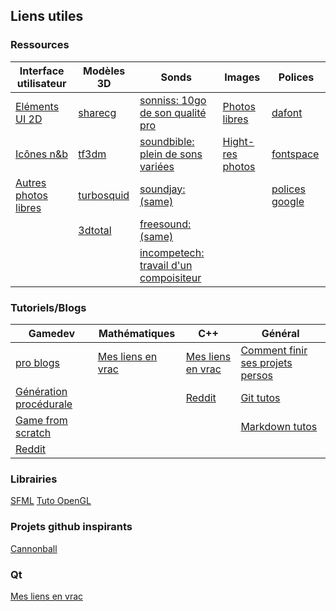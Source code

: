 
## Liens utiles

### Ressources 

| Interface utilisateur  | Modèles 3D  | Sonds  | Images | Polices |
|---|---|---|---|---|
| [Eléments UI 2D](https://pixelsticky.wordpress.com/2015/06/27/free-ui-resources-for-game-developers/)  | [sharecg](http://www.sharecg.com/)  | [sonniss: 10go de son qualité pro](http://www.sonniss.com/)  | [Photos libres](https://stocksnap.io/)  | [dafont]( http://www.dafont.com/fr/) |
| [Icônes n&b](http://game-icons.net/)  | [tf3dm](http://tf3dm.com/)  | [soundbible: plein de sons variées](http://soundbible.com/)  | [Hight-res photos](https://unsplash.com/)  | [fontspace](http://www.fontspace.com/) |
| [Autres photos libres](http://www.kaboompics.com/)  | [turbosquid](https://www.turbosquid.com/)  | [soundjay: (same)](https://www.soundjay.com/)  |   | [polices google ](https://fonts.google.com/)  |
|   | [3dtotal](http://www.3dtotal.com/)  | [freesound: (same)](http://www.freesound.org/)  |   |  |
|   |   | [incompetech: travail d'un compoisiteur ](http://incompetech.com/) |   |  |


### Tutoriels/Blogs
| Gamedev | Mathématiques | C++ | Général | 
|---|---|---|---|
|[pro blogs](http://www.thegameengineer.com/blog/category/gamedevelopment/)|[Mes liens en vrac](http://lanceflorian.eu/index.php/blog/190-2/algorithms-and-mathematics-links/)   | [Mes liens en vrac](http://lanceflorian.eu/index.php/blog/190-2/c-links/)  | [Comment finir ses projets persos](http://www.jesuisundev.fr/comment-enfin-finir-votre-projet-dev-perso/)  |
|[Génération procédurale](https://www.reddit.com/r/proceduralgeneration/)   |   | [Reddit](https://www.reddit.com/r/cpp/)  | [Git tutos](http://ohshitgit.com/)  |
|[Game from scratch](http://www.gamefromscratch.com/)   |   |   | [Markdown tutos](https://guides.github.com/features/mastering-markdown/)  |
|[Reddit](https://www.reddit.com/r/gamedev/)   |   |   |   |

### Librairies
[SFML](https://www.sfml-dev.org/index-fr.php)
[Tuto OpenGL](https://learnopengl.com/Getting-started/OpenGL)

### Projets github inspirants
[Cannonball](https://github.com/djyt/cannonball/wiki)

### Qt
[Mes liens en vrac](http://lanceflorian.eu/index.php/blog/190-2/qt-links/)
